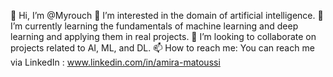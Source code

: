 👋 Hi, I’m @Myrouch
👀 I’m interested in the domain of artificial intelligence.
🌱 I’m currently learning the fundamentals of machine learning and deep learning and applying them in real projects.
💞️ I’m looking to collaborate on projects related to AI, ML, and DL.
📫 How to reach me: You can reach me via LinkedIn : www.linkedin.com/in/amira-matoussi

<!---
Myrouch/Myrouch is a ✨ special ✨ repository because its `README.md` (this file) appears on your GitHub profile.
You can click the Preview link to take a look at your changes.
--->
